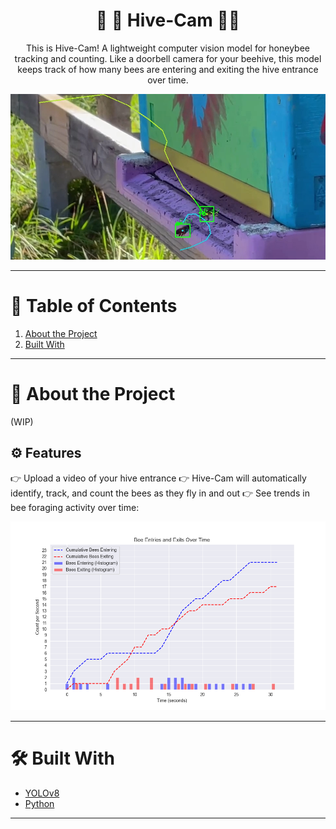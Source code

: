  <h1 align="center">🎥 🐝 Hive-Cam 🐝🐝</h1>

  <p align="center">
    This is Hive-Cam! A lightweight computer vision model for honeybee tracking and counting.
    Like a doorbell camera for your beehive, this model keeps track of how many bees are entering and exiting the hive entrance over time.
    <br />
  </p>
</p>

![Hive-Cam Screen Shot](assets/screen1.png)

---

# 🐝 Table of Contents
1. [About the Project](#about-the-project)
2. [Built With](#built-with)

---

# 🐝 About the Project

(WIP)

## ⚙️ Features
👉 Upload a video of your hive entrance
👉 Hive-Cam will automatically identify, track, and count the bees as they fly in and out
👉 See trends in bee foraging activity over time:

![Results](assets/bee_counts_histogram.png)

---

# 🛠️ Built With

- [YOLOv8](https://yolov8.com/)
- [Python](https://www.python.org/)

---


